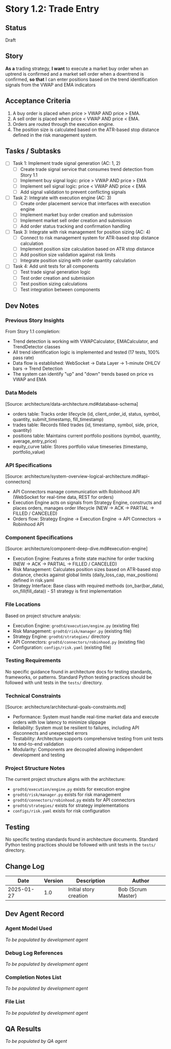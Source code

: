 # Story 1.2: Trade Entry

## Status
Draft

## Story
**As a** trading strategy,
**I want** to execute a market buy order when an uptrend is confirmed and a market sell order when a downtrend is confirmed,
**so that** I can enter positions based on the trend identification signals from the VWAP and EMA indicators

## Acceptance Criteria
1. A buy order is placed when price > VWAP AND price > EMA.
2. A sell order is placed when price < VWAP AND price < EMA.
3. Orders are routed through the execution engine.
4. The position size is calculated based on the ATR-based stop distance defined in the risk management system.

## Tasks / Subtasks
- [ ] Task 1: Implement trade signal generation (AC: 1, 2)
  - [ ] Create trade signal service that consumes trend detection from Story 1.1
  - [ ] Implement buy signal logic: price > VWAP AND price > EMA
  - [ ] Implement sell signal logic: price < VWAP AND price < EMA
  - [ ] Add signal validation to prevent conflicting signals
- [ ] Task 2: Integrate with execution engine (AC: 3)
  - [ ] Create order placement service that interfaces with execution engine
  - [ ] Implement market buy order creation and submission
  - [ ] Implement market sell order creation and submission
  - [ ] Add order status tracking and confirmation handling
- [ ] Task 3: Integrate with risk management for position sizing (AC: 4)
  - [ ] Connect to risk management system for ATR-based stop distance calculation
  - [ ] Implement position size calculation based on ATR stop distance
  - [ ] Add position size validation against risk limits
  - [ ] Integrate position sizing with order quantity calculation
- [ ] Task 4: Add unit tests for all components
  - [ ] Test trade signal generation logic
  - [ ] Test order creation and submission
  - [ ] Test position sizing calculations
  - [ ] Test integration between components

## Dev Notes

### Previous Story Insights
From Story 1.1 completion:
- Trend detection is working with VWAPCalculator, EMACalculator, and TrendDetector classes
- All trend identification logic is implemented and tested (17 tests, 100% pass rate)
- Data flow is established: WebSocket → Data Layer → 1-minute OHLCV bars → Trend Detection
- The system can identify "up" and "down" trends based on price vs VWAP and EMA

### Data Models
[Source: architecture/data-architecture.md#database-schema]
- orders table: Tracks order lifecycle (id, client_order_id, status, symbol, quantity, submit_timestamp, fill_timestamp)
- trades table: Records filled trades (id, timestamp, symbol, side, price, quantity)
- positions table: Maintains current portfolio positions (symbol, quantity, average_entry_price)
- equity_curve table: Stores portfolio value timeseries (timestamp, portfolio_value)

### API Specifications
[Source: architecture/system-overview-logical-architecture.md#api-connectors]
- API Connectors manage communication with Robinhood API (WebSocket for real-time data, REST for orders)
- Execution Engine acts on signals from Strategy Engine, constructs and places orders, manages order lifecycle (NEW → ACK → PARTIAL → FILLED / CANCELED)
- Orders flow: Strategy Engine → Execution Engine → API Connectors → Robinhood API

### Component Specifications
[Source: architecture/component-deep-dive.md#execution-engine]
- Execution Engine: Features a finite state machine for order tracking (NEW → ACK → PARTIAL → FILLED / CANCELED)
- Risk Management: Calculates position sizes based on ATR-based stop distance, checks against global limits (daily_loss_cap, max_positions) defined in risk.yaml
- Strategy Interface: Base class with required methods (on_bar(bar_data), on_fill(fill_data)) - S1 strategy is first implementation

### File Locations
Based on project structure analysis:
- Execution Engine: `grodtd/execution/engine.py` (existing file)
- Risk Management: `grodtd/risk/manager.py` (existing file)
- Strategy Engine: `grodtd/strategies/` directory
- API Connectors: `grodtd/connectors/robinhood.py` (existing file)
- Configuration: `configs/risk.yaml` (existing file)

### Testing Requirements
No specific guidance found in architecture docs for testing standards, frameworks, or patterns. Standard Python testing practices should be followed with unit tests in the `tests/` directory.

### Technical Constraints
[Source: architecture/architectural-goals-constraints.md]
- Performance: System must handle real-time market data and execute orders with low latency to minimize slippage
- Reliability: System must be resilient to failures, including API disconnects and unexpected errors
- Testability: Architecture supports comprehensive testing from unit tests to end-to-end validation
- Modularity: Components are decoupled allowing independent development and testing

### Project Structure Notes
The current project structure aligns with the architecture:
- `grodtd/execution/engine.py` exists for execution engine
- `grodtd/risk/manager.py` exists for risk management
- `grodtd/connectors/robinhood.py` exists for API connectors
- `grodtd/strategies/` exists for strategy implementations
- `configs/risk.yaml` exists for risk configuration

## Testing
No specific testing standards found in architecture documents. Standard Python testing practices should be followed with unit tests in the `tests/` directory.

## Change Log
| Date | Version | Description | Author |
|------|---------|-------------|---------|
| 2025-01-27 | 1.0 | Initial story creation | Bob (Scrum Master) |

## Dev Agent Record

### Agent Model Used
*To be populated by development agent*

### Debug Log References
*To be populated by development agent*

### Completion Notes List
*To be populated by development agent*

### File List
*To be populated by development agent*

## QA Results
*To be populated by QA agent*
